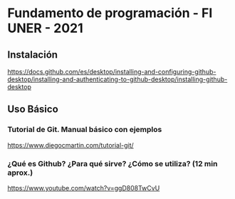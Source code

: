 # Fundamento de programación - FI UNER - 2021

## Instalación

https://docs.github.com/es/desktop/installing-and-configuring-github-desktop/installing-and-authenticating-to-github-desktop/installing-github-desktop


## Uso Básico

### Tutorial de Git. Manual básico con ejemplos

https://www.diegocmartin.com/tutorial-git/

### ¿Qué es Github? ¿Para qué sirve? ¿Cómo se utiliza? (12 min aprox.)

https://www.youtube.com/watch?v=ggD808TwCvU


